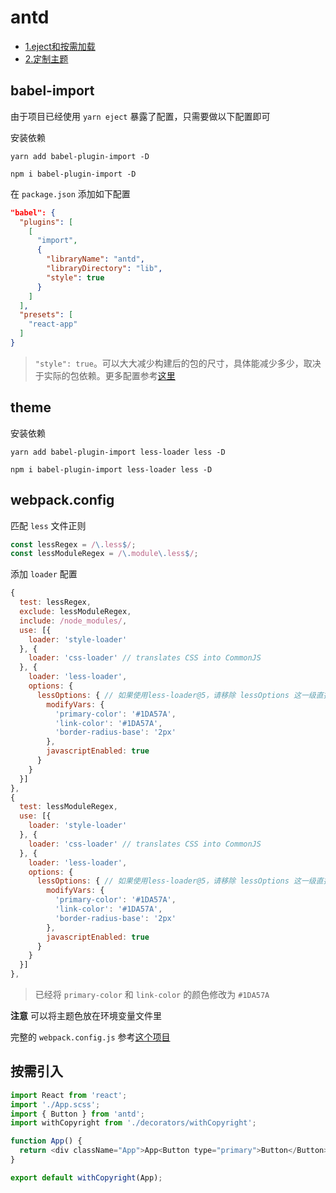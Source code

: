 # antd

- [1.eject和按需加载](#babel-import)
- [2.定制主题](#theme)

## babel-import

由于项目已经使用 `yarn eject` 暴露了配置，只需要做以下配置即可

安装依赖
```
yarn add babel-plugin-import -D
```
```
npm i babel-plugin-import -D
```

在 `package.json` 添加如下配置
```json
"babel": {
  "plugins": [
    [
      "import",
      {
        "libraryName": "antd",
        "libraryDirectory": "lib",
        "style": true
      }
    ]
  ],
  "presets": [
    "react-app"
  ]
}
```

>`"style": true`。可以大大减少构建后的包的尺寸，具体能减少多少，取决于实际的包依赖。更多配置参考[这里](https://github.com/ant-design/babel-plugin-import)

## theme


安装依赖
```
yarn add babel-plugin-import less-loader less -D
```
```
npm i babel-plugin-import less-loader less -D
```

## webpack.config

匹配 `less` 文件正则

```js
const lessRegex = /\.less$/;
const lessModuleRegex = /\.module\.less$/;
```

添加 `loader` 配置

```js
{
  test: lessRegex,
  exclude: lessModuleRegex,
  include: /node_modules/,
  use: [{
    loader: 'style-loader'
  }, {
    loader: 'css-loader' // translates CSS into CommonJS
  }, {
    loader: 'less-loader',
    options: {
      lessOptions: { // 如果使用less-loader@5，请移除 lessOptions 这一级直接配置选项。
        modifyVars: {
          'primary-color': '#1DA57A',
          'link-color': '#1DA57A',
          'border-radius-base': '2px'
        },
        javascriptEnabled: true
      }
    }
  }]
},
{
  test: lessModuleRegex,
  use: [{
    loader: 'style-loader'
  }, {
    loader: 'css-loader' // translates CSS into CommonJS
  }, {
    loader: 'less-loader',
    options: {
      lessOptions: { // 如果使用less-loader@5，请移除 lessOptions 这一级直接配置选项。
        modifyVars: {
          'primary-color': '#1DA57A',
          'link-color': '#1DA57A',
          'border-radius-base': '2px'
        },
        javascriptEnabled: true
      }
    }
  }]
},
```

>已经将 `primary-color` 和 `link-color` 的颜色修改为 `#1DA57A`

**注意**
可以将主题色放在环境变量文件里

完整的 `webpack.config.js` 参考[这个项目](https://github.com/sileny/react-app-hoc/blob/main/config/webpack.config.js)

## 按需引入

```js
import React from 'react';
import './App.scss';
import { Button } from 'antd';
import withCopyright from './decorators/withCopyright';

function App() {
  return <div className="App">App<Button type="primary">Button</Button></div>;
}

export default withCopyright(App);
```
